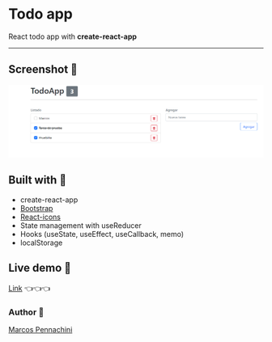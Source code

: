 # Todo app

React todo app with **create-react-app**

---

## Screenshot 📸

![screenshot](./screenshot.png)

## Built with 🔨

- create-react-app
- [Bootstrap](https://getbootstrap.com/)
- [React-icons](https://react-icons.github.io/react-icons)
- State management with useReducer
- Hooks (useState, useEffect, useCallback, memo)
- localStorage

## Live demo 📎

[Link]() 👈👈👈

### Author 🧔

[Marcos Pennachini](https://linkedin/in/marcos-pennachini)
